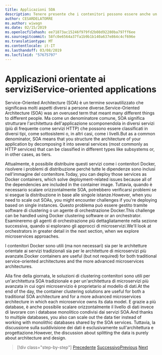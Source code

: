 ```yaml
---
title: Applicazioni SOA
description: Tenere presente che i contenitori possono essere anche un'opzione di distribuzione utile per le applicazioni SOA.
author: CESARDELATORRE
ms.author: wiwagn
ms.date: 02/15/2019
ms.openlocfilehash: ee71873ac15246f979fd2b08d92280ba797ff6ee
ms.sourcegitcommit: 58fc0e6564a37fa1b9b1b140a637e864c4cf696e
ms.translationtype: MT
ms.contentlocale: it-IT
ms.lasthandoff: 03/08/2019
ms.locfileid: "57675797"
---
```

# <a name="service-oriented-applications"></a><span data-ttu-id="98eb6-103">Applicazioni orientate ai servizi</span><span class="sxs-lookup"><span data-stu-id="98eb6-103">Service-oriented applications</span></span>

<span data-ttu-id="98eb6-104">Service-Oriented Architecture (SOA) è un termine sovrautilizzato che significava molti aspetti diversi a persone diverse.</span><span class="sxs-lookup"><span data-stu-id="98eb6-104">Service-Oriented Architecture (SOA) was an overused term that meant many different things to different people.</span></span> <span data-ttu-id="98eb6-105">Ma come un denominatore comune, SOA significa strutturare l'architettura dell'applicazione scomponendola in diversi servizi (più di frequente come servizi HTTP) che possono essere classificati in diversi tipi, come sottosistemi o, in altri casi, come i livelli.</span><span class="sxs-lookup"><span data-stu-id="98eb6-105">But as a common denominator, SOA means that you structure the architecture of your application by decomposing it into several services (most commonly as HTTP services) that can be classified in different types like subsystems or, in other cases, as tiers.</span></span>

<span data-ttu-id="98eb6-106">Attualmente, è possibile distribuire questi servizi come i contenitori Docker, risolvere i problemi di distribuzione perché tutte le dipendenze sono inclusi nell'immagine del contenitore.</span><span class="sxs-lookup"><span data-stu-id="98eb6-106">Today, you can deploy those services as Docker containers, which solve deployment-related issues because all of the dependencies are included in the container image.</span></span> <span data-ttu-id="98eb6-107">Tuttavia, quando è necessario scalare orizzontalmente SOA, potrebbero verificarsi problemi se si esegue la distribuzione in base alle singole istanze.</span><span class="sxs-lookup"><span data-stu-id="98eb6-107">However, when you need to scale out SOAs, you might encounter challenges if you're deploying based on single instances.</span></span> <span data-ttu-id="98eb6-108">Questo problema può essere gestito tramite software di clustering o un agente di orchestrazione Docker.</span><span class="sxs-lookup"><span data-stu-id="98eb6-108">This challenge can be handled using Docker clustering software or an orchestrator.</span></span> <span data-ttu-id="98eb6-109">Esamineremo gli agenti di orchestrazione più dettagliatamente nella sezione successiva, quando si esplorano gli approcci di microservizi.</span><span class="sxs-lookup"><span data-stu-id="98eb6-109">We'll look at orchestrators in greater detail in the next section, when we explore microservices approaches.</span></span>

<span data-ttu-id="98eb6-110">I contenitori Docker sono utili (ma non necessari) sia per le architetture orientate ai servizi tradizionali sia per le architetture di microservizi più avanzate.</span><span class="sxs-lookup"><span data-stu-id="98eb6-110">Docker containers are useful (but not required) for both traditional service-oriented architectures and the more advanced microservices architectures.</span></span>

<span data-ttu-id="98eb6-111">Alla fine della giornata, le soluzioni di clustering contenitori sono utili per un'architettura SOA tradizionale e per un'architettura di microservizi più avanzata in cui ogni microservizio è proprietario al modello di dati.</span><span class="sxs-lookup"><span data-stu-id="98eb6-111">At the end of the day, the container clustering solutions are useful for both a traditional SOA architecture and for a more advanced microservices architecture in which each microservice owns its data model.</span></span> <span data-ttu-id="98eb6-112">E grazie a più database, è anche possibile scalare orizzontalmente il livello di dati invece di lavorare con i database monolitico condivisi dai servizi SOA.</span><span class="sxs-lookup"><span data-stu-id="98eb6-112">And thanks to multiple databases, you also can scale out the data tier instead of working with monolithic databases shared by the SOA services.</span></span> <span data-ttu-id="98eb6-113">Tuttavia, la discussione sulla suddivisione dei dati è esclusivamente sull'architettura e progettazione.</span><span class="sxs-lookup"><span data-stu-id="98eb6-113">However, the discussion about splitting the data is purely about architecture and design.</span></span>

>[!div class="step-by-step"]
><span data-ttu-id="98eb6-114">[Precedente](state-and-data-in-docker-applications.md)
>[Successivo](orchestrate-high-scalability-availability.md)</span><span class="sxs-lookup"><span data-stu-id="98eb6-114">[Previous](state-and-data-in-docker-applications.md)
[Next](orchestrate-high-scalability-availability.md)</span></span>
